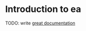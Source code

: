 # Introduction to ea

TODO: write [great documentation](http://jacobian.org/writing/what-to-write/)
